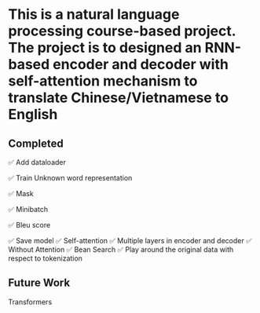# This is a natural language processing course-based project. The project is to designed an RNN-based encoder and decoder with self-attention mechanism to translate Chinese/Vietnamese to English

## Completed
:white_check_mark: Add dataloader

:white_check_mark: Train Unknown word representation

:white_check_mark: Mask

:white_check_mark: Minibatch

:white_check_mark: Bleu score

:white_check_mark: Save model
:white_check_mark: Self-attention
:white_check_mark: Multiple layers in encoder and decoder
:white_check_mark: Without Attention
:white_check_mark: Bean Search
:white_check_mark: Play around the original data with respect to tokenization


## Future Work
Transformers


